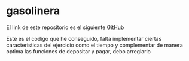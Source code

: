 # gasolinera

El link de este repositorio es el siguiente [GitHub](https://github.com/joseluis031/gasolinera.git)

Este es el codigo que he conseguido, falta implementar ciertas caracteristicas del ejercicio
como el tiempo y complementar de manera optima las funciones de depositar y pagar, debo arreglarlo
